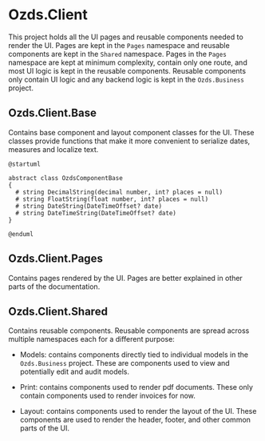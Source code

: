 # Ozds.Client

This project holds all the UI pages and reusable components needed to render the
UI. Pages are kept in the `Pages` namespace and reusable components are kept in
the `Shared` namespace. Pages in the `Pages` namespace are kept at minimum
complexity, contain only one route, and most UI logic is kept in the reusable
components. Reusable components only contain UI logic and any backend logic is
kept in the `Ozds.Business` project.

## Ozds.Client.Base

Contains base component and layout component classes for the UI. These classes
provide functions that make it more convenient to serialize dates, measures and
localize text.

```plantuml
@startuml

abstract class OzdsComponentBase
{
  # string DecimalString(decimal number, int? places = null)
  # string FloatString(float number, int? places = null)
  # string DateString(DateTimeOffset? date)
  # string DateTimeString(DateTimeOffset? date)
}

@enduml
```

## Ozds.Client.Pages

Contains pages rendered by the UI. Pages are better explained in other parts of
the documentation.

## Ozds.Client.Shared

Contains reusable components. Reusable components are spread across multiple
namespaces each for a different purpose:

- Models: contains components directly tied to individual models in the
  `Ozds.Business` project. These are components used to view and potentially
  edit and audit models.

- Print: contains components used to render pdf documents. These only contain
  components used to render invoices for now.

- Layout: contains components used to render the layout of the UI. These
  components are used to render the header, footer, and other common parts of
  the UI.
